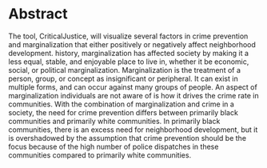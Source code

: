 # Abstract

The tool, CriticalJustice, will visualize several factors in crime prevention and marginalization that either positively or negatively affect neighborhood development.  history, marginalization has affected society by making it a less equal, stable, and enjoyable place to live in, whether it be economic, social, or political marginalization. Marginalization is the treatment of a person, group, or concept as insignificant or peripheral. It can exist in multiple forms, and can 
occur against many groups of people. An aspect of marginalization individuals are not aware of is how it drives the crime rate in communities. With the combination of marginalization and crime in a society, the need for crime prevention differs between primarily black communities and primarily white communities. In primarily black communities, there is an excess need for neighborhood development, but it is overshadowed by the assumption that crime prevention should be the focus because of the high number of police dispatches in these communities compared to primarily white communities. 
